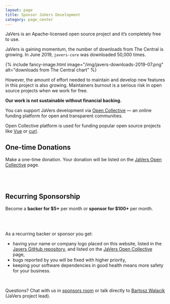 ```yaml
---
layout: page
title: Sponsor JaVers Development
category: page_center
---
```


JaVers is an Apache-licensed open source project and it’s completely free to use.
 
JaVers is gaining momentum, the number of downloads from The Central is growing.
In June 2019, `javers-core` was downloaded 50,000 times.
 
{% include fancy-image.html image="/img/javers-downloads-2019-07.png" alt="downloads from The Central chart" %}

However, the amount of effort needed to maintain and develop new features in
this project is also growing. 
Maintainers burnout is a serious risk in open source projects when we work for free.

**Our work is not sustainable without financial backing.**

You can support JaVers development via [Open Collective](https://opencollective.com/javers)
&mdash; an online funding platform for open and transparent communities. 

Open Collective platform is used for funding popular open source projects like
[Vue](https://opencollective.com/vuejs) or [curl](https://opencollective.com/curl).

## One-time Donations

Make a one-time donation.
Your donation will be listed on the [JaVers Open Collective](https://opencollective.com/javers) page.

<br/>
<script src="https://opencollective.com/javers/donate/button.js" color="white"></script>
<br/>

## Recurring Sponsorship

Become a **backer for $5+** per month or **sponsor for $100+** per month.

<br/>
<script src="https://opencollective.com/javers/contribute/button.js" color="blue"></script>
<br/>

As a recurring backer or sponsor you get:

* having your name or company logo placed on this website, listed in the [Javers GitHub repository](https://github.com/javers/javers/),
and listed on the [JaVers Open Collective](https://opencollective.com/javers) page,
* bugs reported by you will be fixed with higher priority,
* keeping your software dependencies in good health means more safety for your business.

<br/>

Questions? Chat with us in [sponsors room](https://gitter.im/javers/sponsors)
or talk directly to [Bartosz Walacik](https://gitter.im/bartoszwalacik) (JaVers project lead).
